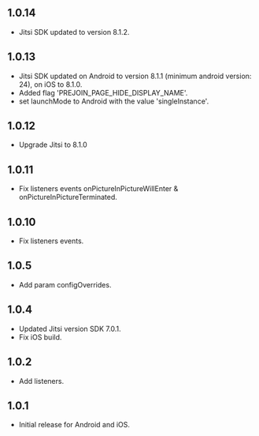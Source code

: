 ## 1.0.14
* Jitsi SDK updated to version 8.1.2.

## 1.0.13
* Jitsi SDK updated on Android to version 8.1.1 (minimum android version: 24), on iOS to 8.1.0.
* Added flag 'PREJOIN_PAGE_HIDE_DISPLAY_NAME'.
* set launchMode to Android with the value 'singleInstance'.

## 1.0.12
* Upgrade Jitsi to 8.1.0

## 1.0.11
* Fix listeners events onPictureInPictureWillEnter & onPictureInPictureTerminated.

## 1.0.10
* Fix listeners events.

## 1.0.5
* Add param configOverrides.

## 1.0.4
* Updated Jitsi version SDK 7.0.1.
* Fix iOS build.

## 1.0.2
* Add listeners.

## 1.0.1
* Initial release for Android and iOS.